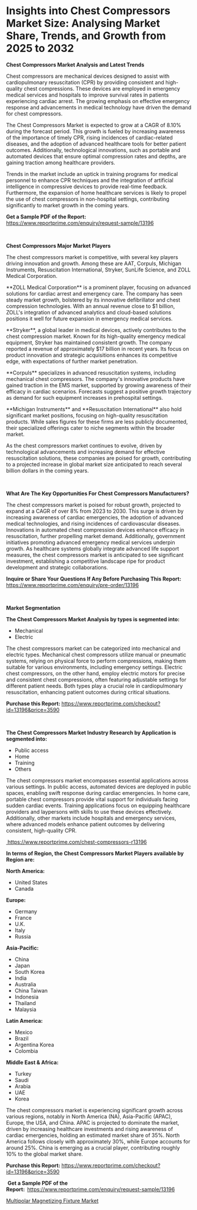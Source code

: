 <p><h1>Insights into Chest Compressors Market Size: Analysing Market Share, Trends, and Growth from 2025 to 2032</h1></p><p><strong>Chest Compressors Market Analysis and Latest Trends</strong></p>
<p><p>Chest compressors are mechanical devices designed to assist with cardiopulmonary resuscitation (CPR) by providing consistent and high-quality chest compressions. These devices are employed in emergency medical services and hospitals to improve survival rates in patients experiencing cardiac arrest. The growing emphasis on effective emergency response and advancements in medical technology have driven the demand for chest compressors.</p><p>The Chest Compressors Market is expected to grow at a CAGR of 8.10% during the forecast period. This growth is fueled by increasing awareness of the importance of timely CPR, rising incidences of cardiac-related diseases, and the adoption of advanced healthcare tools for better patient outcomes. Additionally, technological innovations, such as portable and automated devices that ensure optimal compression rates and depths, are gaining traction among healthcare providers.</p><p>Trends in the market include an uptick in training programs for medical personnel to enhance CPR techniques and the integration of artificial intelligence in compressive devices to provide real-time feedback. Furthermore, the expansion of home healthcare services is likely to propel the use of chest compressors in non-hospital settings, contributing significantly to market growth in the coming years.</p></p>
<p><strong>Get a Sample PDF of the Report:&nbsp;</strong> <a href="https://www.reportprime.com/enquiry/request-sample/13196?utm_campaign=1143&utm_medium=2&utm_source=Github&utm_content=ia&utm_term=19032025&utm_id=chest-compressors">https://www.reportprime.com/enquiry/request-sample/13196</a></p>
<p>&nbsp;</p>
<p><strong>Chest Compressors Major Market Players</strong></p>
<p><p>The chest compressors market is competitive, with several key players driving innovation and growth. Among these are AAT, Corpuls, Michigan Instruments, Resuscitation International, Stryker, SunLife Science, and ZOLL Medical Corporation.</p><p>**ZOLL Medical Corporation** is a prominent player, focusing on advanced solutions for cardiac arrest and emergency care. The company has seen steady market growth, bolstered by its innovative defibrillator and chest compression technologies. With an annual revenue close to $1 billion, ZOLL's integration of advanced analytics and cloud-based solutions positions it well for future expansion in emergency medical services.</p><p>**Stryker**, a global leader in medical devices, actively contributes to the chest compression market. Known for its high-quality emergency medical equipment, Stryker has maintained consistent growth. The company reported a revenue of approximately $17 billion in recent years. Its focus on product innovation and strategic acquisitions enhances its competitive edge, with expectations of further market penetration.</p><p>**Corpuls** specializes in advanced resuscitation systems, including mechanical chest compressors. The company's innovative products have gained traction in the EMS market, supported by growing awareness of their efficacy in cardiac scenarios. Forecasts suggest a positive growth trajectory as demand for such equipment increases in prehospital settings.</p><p>**Michigan Instruments** and **Resuscitation International** also hold significant market positions, focusing on high-quality resuscitation products. While sales figures for these firms are less publicly documented, their specialized offerings cater to niche segments within the broader market.</p><p>As the chest compressors market continues to evolve, driven by technological advancements and increasing demand for effective resuscitation solutions, these companies are poised for growth, contributing to a projected increase in global market size anticipated to reach several billion dollars in the coming years.</p></p>
<p>&nbsp;</p>
<p><strong>What Are The Key Opportunities For Chest Compressors Manufacturers?</strong></p>
<p><p>The chest compressors market is poised for robust growth, projected to expand at a CAGR of over 8% from 2023 to 2030. This surge is driven by increasing awareness of cardiac emergencies, the adoption of advanced medical technologies, and rising incidences of cardiovascular diseases. Innovations in automated chest compression devices enhance efficacy in resuscitation, further propelling market demand. Additionally, government initiatives promoting advanced emergency medical services underpin growth. As healthcare systems globally integrate advanced life support measures, the chest compressors market is anticipated to see significant investment, establishing a competitive landscape ripe for product development and strategic collaborations.</p></p>
<p><strong>Inquire or Share Your Questions If Any Before Purchasing This Report:</strong> <a href="https://www.reportprime.com/enquiry/pre-order/13196?utm_campaign=1143&utm_medium=2&utm_source=Github&utm_content=ia&utm_term=19032025&utm_id=chest-compressors">https://www.reportprime.com/enquiry/pre-order/13196</a></p>
<p>&nbsp;</p>
<p><strong>Market Segmentation</strong></p>
<p><strong>The Chest Compressors Market Analysis by types is segmented into:</strong></p>
<p><ul><li>Mechanical</li><li>Electric</li></ul></p>
<p><p>The chest compressors market can be categorized into mechanical and electric types. Mechanical chest compressors utilize manual or pneumatic systems, relying on physical force to perform compressions, making them suitable for various environments, including emergency settings. Electric chest compressors, on the other hand, employ electric motors for precise and consistent chest compressions, often featuring adjustable settings for different patient needs. Both types play a crucial role in cardiopulmonary resuscitation, enhancing patient outcomes during critical situations.</p></p>
<p><strong>Purchase this Report:&nbsp;</strong><a href="https://www.reportprime.com/checkout?id=13196&price=3590&utm_campaign=1143&utm_medium=2&utm_source=Github&utm_content=ia&utm_term=19032025&utm_id=chest-compressors">https://www.reportprime.com/checkout?id=13196&price=3590</a></p>
<p>&nbsp;</p>
<p><strong>The Chest Compressors Market Industry Research by Application is segmented into:</strong></p>
<p><ul><li>Public access</li><li>Home</li><li>Training</li><li>Others</li></ul></p>
<p><p>The chest compressors market encompasses essential applications across various settings. In public access, automated devices are deployed in public spaces, enabling swift response during cardiac emergencies. In home care, portable chest compressors provide vital support for individuals facing sudden cardiac events. Training applications focus on equipping healthcare providers and laypersons with skills to use these devices effectively. Additionally, other markets include hospitals and emergency services, where advanced models enhance patient outcomes by delivering consistent, high-quality CPR.</p></p>
<p><a href="https://www.reportprime.com/chest-compressors-r13196?utm_campaign=1143&utm_medium=2&utm_source=Github&utm_content=ia&utm_term=19032025&utm_id=chest-compressors">&nbsp;https://www.reportprime.com/chest-compressors-r13196</a></p>
<p><strong>In terms of Region, the Chest Compressors Market Players available by Region are:</strong></p>
<p>
    <p> <strong> North America: </strong>
        <ul>
            <li>United States</li>
            <li>Canada</li>
        </ul>
        </p> 
    <p> <strong> Europe: </strong>
        <ul>
            <li>Germany</li>
            <li>France</li>
            <li>U.K.</li>
            <li>Italy</li>
            <li>Russia</li>
        </ul>
        </p> 
    <p> <strong> Asia-Pacific: </strong>
        <ul>
            <li>China</li>
            <li>Japan</li>
            <li>South Korea</li>
            <li>India</li>
            <li>Australia</li>
            <li>China Taiwan</li>
            <li>Indonesia</li>
            <li>Thailand</li>
            <li>Malaysia</li>
        </ul>
        </p> 
    <p> <strong> Latin America: </strong>
        <ul>
            <li>Mexico</li>
            <li>Brazil</li>
            <li>Argentina Korea</li>
            <li>Colombia</li>
        </ul>
        </p> 
    <p> <strong> Middle East & Africa: </strong>
        <ul>
            <li>Turkey</li>
            <li>Saudi</li>
            <li>Arabia</li>
            <li>UAE</li>
            <li>Korea</li>
        </ul>
    </p>
    </p>
<p><p>The chest compressors market is experiencing significant growth across various regions, notably in North America (NA), Asia-Pacific (APAC), Europe, the USA, and China. APAC is projected to dominate the market, driven by increasing healthcare investments and rising awareness of cardiac emergencies, holding an estimated market share of 35%. North America follows closely with approximately 30%, while Europe accounts for around 25%. China is emerging as a crucial player, contributing roughly 10% to the global market share.</p></p>
<p><strong>Purchase this Report: </strong><a href="https://www.reportprime.com/checkout?id=13196&price=3590&utm_campaign=1143&utm_medium=2&utm_source=Github&utm_content=ia&utm_term=19032025&utm_id=chest-compressors">https://www.reportprime.com/checkout?id=13196&price=3590</a></p>
<p>&nbsp;<strong>Get a Sample PDF of the Report:&nbsp;&nbsp;</strong><a href="https://www.reportprime.com/enquiry/request-sample/13196?utm_campaign=1143&utm_medium=2&utm_source=Github&utm_content=ia&utm_term=19032025&utm_id=chest-compressors">https://www.reportprime.com/enquiry/request-sample/13196</a></p>
<p><strong></strong></p>
<p><p><a href="https://github.com/willjis/Market-Research-Report-List-1/blob/main/multipolar-magnetizing-fixture-market.md?utm_campaign=1143&utm_medium=2&utm_source=Github&utm_content=ia&utm_term=19032025&utm_id=chest-compressors">Multipolar Magnetizing Fixture Market</a></p></p>